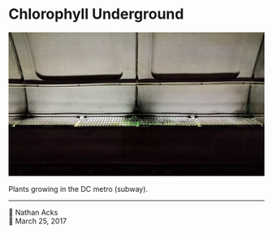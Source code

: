 # Chlorophyll Underground

![Plants growing out of a grill covering a bank of lights underground at a DC metro stop](assets/2017-03-25-chlorophyll-underground.webp)

Plants growing in the DC metro (subway).

- - - -

<span aria-hidden="true">👤</span> Nathan Acks  
<span aria-hidden="true">📅</span> March 25, 2017
